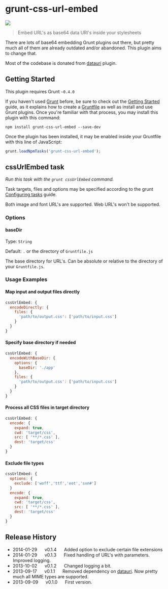 # grunt-css-url-embed

![](https://david-dm.org/mihhail-lapushkin/grunt-css-url-embed.png)

> Embed URL's as base64 data URI's inside your stylesheets

There are lots of base64 embedding Grunt plugins out there, but pretty much all of them are already outdated and/or abandoned. This plugin aims to change that.

Most of the codebase is donated from [datauri](https://github.com/ahomu/grunt-data-uri) plugin.


## Getting Started
This plugin requires Grunt `~0.4.0`

If you haven't used [Grunt](http://gruntjs.com/) before, be sure to check out the [Getting Started](http://gruntjs.com/getting-started) guide, as it explains how to create a [Gruntfile](http://gruntjs.com/sample-gruntfile) as well as install and use Grunt plugins. Once you're familiar with that process, you may install this plugin with this command:

```shell
npm install grunt-css-url-embed --save-dev
```

Once the plugin has been installed, it may be enabled inside your Gruntfile with this line of JavaScript:

```js
grunt.loadNpmTasks('grunt-css-url-embed');
```

## cssUrlEmbed task
_Run this task with the `grunt cssUrlEmbed` command._

Task targets, files and options may be specified according to the grunt [Configuring tasks](http://gruntjs.com/configuring-tasks) guide.

Both image and font URL's are supported. Web URL's won't be supported.

### Options

#### baseDir

Type: `String`

Default: `.` or the directory of `Gruntfile.js`

The base directory for URL's. Can be absolute or relative to the directory of your `Gruntfile.js`.

### Usage Examples

#### Map input and output files directly

```js
cssUrlEmbed: {
  encodeDirectly: {
    files: {
      'path/to/output.css': ['path/to/input.css']
    }
  }
}
```

#### Specify base directory if needed
```js
cssUrlEmbed: {
  encodeWithBaseDir: {
    options: {
      baseDir: './app'
    },
    files: {
      'path/to/output.css': ['path/to/input.css']
    }
  }
}
```

#### Process all CSS files in target directory
```js
cssUrlEmbed: {
  encode: {
    expand: true,
    cwd: 'target/css',
    src: [ '**/*.css' ],
    dest: 'target/css'
  }
}
```

#### Exclude file types
```js
cssUrlEmbed: {
  options: {
    exclude: ['woff','ttf','eot','svn#']
  }
  encode: {
    expand: true,
    cwd: 'target/css',
    src: [ '**/*.css' ],
    dest: 'target/css'
  }
}
```


## Release History
 * 2014-01-29&nbsp;&nbsp;&nbsp;&nbsp;&nbsp;&nbsp;v0.1.4&nbsp;&nbsp;&nbsp;&nbsp;&nbsp;&nbsp;Added option to exclude certain file extensions
 * 2014-01-29&nbsp;&nbsp;&nbsp;&nbsp;&nbsp;&nbsp;v0.1.3&nbsp;&nbsp;&nbsp;&nbsp;&nbsp;&nbsp;Fixed handling of URL's with parameters. Improved logging.
 * 2013-10-02&nbsp;&nbsp;&nbsp;&nbsp;&nbsp;&nbsp;v0.1.2&nbsp;&nbsp;&nbsp;&nbsp;&nbsp;&nbsp;Changed logging a bit.
 * 2013-09-17&nbsp;&nbsp;&nbsp;&nbsp;&nbsp;&nbsp;v0.1.1&nbsp;&nbsp;&nbsp;&nbsp;&nbsp;&nbsp;Removed dependency on [datauri](https://github.com/heldr/datauri). Now pretty much all MIME types are supported.
 * 2013-09-09&nbsp;&nbsp;&nbsp;&nbsp;&nbsp;&nbsp;v0.1.0&nbsp;&nbsp;&nbsp;&nbsp;&nbsp;&nbsp;First version.
